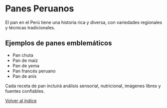 # Panes Peruanos

El pan en el Perú tiene una historia rica y diversa, con variedades regionales y técnicas tradicionales.

## Ejemplos de panes emblemáticos

- Pan chuta
- Pan de maíz
- Pan de yema
- Pan francés peruano
- Pan de anís

Cada receta de pan incluirá análisis sensorial, nutricional, imágenes libres y fuentes confiables.

[Volver al índice](../README.md)
